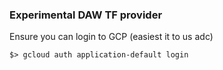 ### Experimental DAW TF provider

Ensure you can login to GCP (easiest it to us adc)

```text
$> gcloud auth application-default login
```